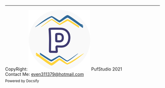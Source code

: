 ---
CopyRight: ![logo](https://raw.githubusercontent.com/even311379/TiledLevel/main/_media/favicon.png ':size=16 :no-zoom') PufStudio 2021  
Contact Me: even311379@hotmail.com  
<a href="https://docsify.js.org/" target="_blank" rel="noopener" style="text-decoration: none">
    <sub>Powered by Docsify</sub>
</a>
